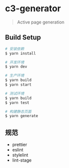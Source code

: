 # c3-generator

> Active page generation

## Build Setup

```bash
# 安装依赖
$ yarn install

# 开发环境
$ yarn dev

# 生产环境
$ yarn build
$ yarn start

# 测试环境
$ yarn build
$ yarn test

# 构建静态页面
$ yarn generate
```

## 规范

- prettier
- eslint
- stylelint
- lint-stage
